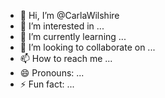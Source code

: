 - 👋 Hi, I’m @CarlaWilshire
- 👀 I’m interested in ...
- 🌱 I’m currently learning ...
- 💞️ I’m looking to collaborate on ...
- 📫 How to reach me ...
- 😄 Pronouns: ...
- ⚡ Fun fact: ...

<!---
CarlaWilshire/CarlaWilshire is a ✨ special ✨ repository because its `README.md` (this file) appears on your GitHub profile.
You can click the Preview link to take a look at your changes.
--->

